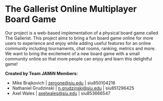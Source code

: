 # The Gallerist Online Multiplayer Board Game

Our project is a web-based implementation of a physical board game called The Gallerist. This project aims to bring a fun board game online for more users to experience and enjoy while adding useful features for an online community including tournaments, chat rooms, ranking, metrics and more. We want to bring the excitement of a new board game with a small community online so that more people can enjoy and learn this delightful game!

**Created by Team JAMiN  Members:**

 - Mike Brajkovich | zeroone@siu.edu | siu850104216
 - Nathaniel Grudzinski | n.grudzinski@siu.edu | siu851296425
 - Axel Wales | axelwales@siu.edu | siu853666547